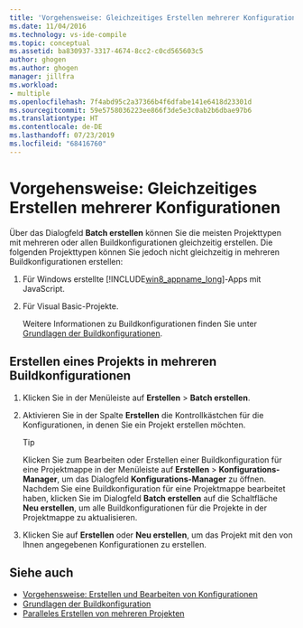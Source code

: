 ```yaml
---
title: 'Vorgehensweise: Gleichzeitiges Erstellen mehrerer Konfigurationen'
ms.date: 11/04/2016
ms.technology: vs-ide-compile
ms.topic: conceptual
ms.assetid: ba830937-3317-4674-8cc2-c0cd565603c5
author: ghogen
ms.author: ghogen
manager: jillfra
ms.workload:
- multiple
ms.openlocfilehash: 7f4abd95c2a37366b4f6dfabe141e6418d23301d
ms.sourcegitcommit: 59e5758036223ee866f3de5e3c0ab2b6dbae97b6
ms.translationtype: HT
ms.contentlocale: de-DE
ms.lasthandoff: 07/23/2019
ms.locfileid: "68416760"
---
```

# <a name="how-to-build-multiple-configurations-simultaneously"></a>Vorgehensweise: Gleichzeitiges Erstellen mehrerer Konfigurationen

Über das Dialogfeld **Batch erstellen** können Sie die meisten Projekttypen mit mehreren oder allen Buildkonfigurationen gleichzeitig erstellen. Die folgenden Projekttypen können Sie jedoch nicht gleichzeitig in mehreren Buildkonfigurationen erstellen:

1. Für Windows erstellte [!INCLUDE[win8_appname_long](../debugger/includes/win8_appname_long_md.md)]-Apps mit JavaScript.

2. Für Visual Basic-Projekte.

   Weitere Informationen zu Buildkonfigurationen finden Sie unter [Grundlagen der Buildkonfigurationen](../ide/understanding-build-configurations.md).

## <a name="to-build-a-project-in-multiple-build-configurations"></a>Erstellen eines Projekts in mehreren Buildkonfigurationen

1. Klicken Sie in der Menüleiste auf **Erstellen** > **Batch erstellen**.

2. Aktivieren Sie in der Spalte **Erstellen** die Kontrollkästchen für die Konfigurationen, in denen Sie ein Projekt erstellen möchten.

    > [!TIP]
    > Klicken Sie zum Bearbeiten oder Erstellen einer Buildkonfiguration für eine Projektmappe in der Menüleiste auf **Erstellen** > **Konfigurations-Manager**, um das Dialogfeld **Konfigurations-Manager** zu öffnen. Nachdem Sie eine Buildkonfiguration für eine Projektmappe bearbeitet haben, klicken Sie im Dialogfeld **Batch erstellen** auf die Schaltfläche **Neu erstellen**, um alle Buildkonfigurationen für die Projekte in der Projektmappe zu aktualisieren.

3. Klicken Sie auf **Erstellen** oder **Neu erstellen**, um das Projekt mit den von Ihnen angegebenen Konfigurationen zu erstellen.

## <a name="see-also"></a>Siehe auch

- [Vorgehensweise: Erstellen und Bearbeiten von Konfigurationen](../ide/how-to-create-and-edit-configurations.md)
- [Grundlagen der Buildkonfiguration](../ide/understanding-build-configurations.md)
- [Paralleles Erstellen von mehreren Projekten](../msbuild/building-multiple-projects-in-parallel-with-msbuild.md)